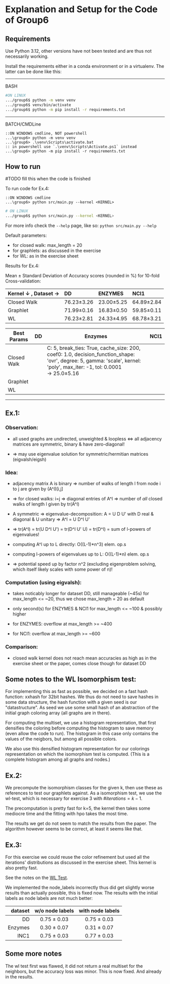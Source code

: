 # Explanation and Setup for the Code of Group6

## Requirements

Use Python 3.12, other versions have not been tested and are thus not necessarily working.

Install the requirements either in a conda environment or in a virtualenv. The latter can be done like this:

---

BASH

```bash
#ON LINUX
.../group6$ python -m venv venv
.../group6$ venv/bin/activate
.../group6$ python -m pip install -r requirements.txt
```

---

BATCH/CMDLine

```batch
::ON WINDOWS cmdline, NOT powershell
...\group6> python -m venv venv
...\group6> .\venv\Scripts\activate.bat
:: in powershell use `.\venv\Scripts\Activate.ps1` instead
...\group6> python -m pip install -r requirements.txt
```

## How to run

\#TODO fill this when the code is finished

To run code for Ex.4:

```batch
::ON WINDOWS cmdline
...\group6> python src/main.py --kernel <KERNEL>
```

```bash
# ON LINUX
.../group6$ python src/main.py --kernel <KERNEL>
```

For more info check the `--help` page, like so: `python src/main.py --help`

Default parameters:

- for closed walk: max_length = 20
- for graphlets: as discussed in the exercise
- for WL: as in the exercise sheet

Results for Ex.4:

Mean ± Standard Deviation of Accuracy scores (rounded in %) for 10-fold Cross-validation:

| Kernel ↓ , Dataset → | DD         | ENZYMES    | NCI1       |
| :------------------- | :--------- | :--------- | :--------- |
| Closed Walk          | 76.23±3.26 | 23.00±5.25 | 64.89±2.84 |
| Graphlet             | 71.99±0.16 | 16.83±0.50 | 59.85±0.11 |
| WL                   | 76.23±2.81 | 24.33±4.95 | 68.78±3.21 |


Best Params | DD        | Enzymes   | NCI1
----------- | --------- | --------- | ----------
Closed Walk |           | C: 5, break_ties: True, cache_size: 200, coef0: 1.0, decision_function_shape: 'ovr', degree: 5, gamma: 'scale', kernel: 'poly', max_iter: -1, tol: 0.0001 <br>-> 25.0±5.16 |     
Graphlet    |           |           |
WL          |           |           |
---

## Ex.1:

### Observation:

- all used graphs are undirected, unweighted & loopless <=> all adjacency matrices are symmetric, binary & have zero-diagonal!

- => may use eigenvalue solution for symmetric/hermitian matrices (eigvalsh/eigsh)

### Idea:

- adjacency matrix A is binary => number of walks of length l from node i to j are given by (A^l)[i,j]

- => for closed walks: i=j => diagonal entries of A^l => number of _all_ closed walks of length l given by tr(A^l)

- A symmetric => eigenvalue-decomposition: A = U D U' with D real & diagonal & U unitary => A^l = U D^l U'

- => tr(A^l) = tr(U D^l U') = tr(D^l U' U) = tr(D^l) = sum of l-powers of eigenvalues!

- computing A^l up to L directly: O((L-1)\*n^3) elem. op.s

- computing l-powers of eigenvalues up to L: O((L-1)\*n) elem. op.s

- => potential speed up by factor n^2 (excluding eigenproblem solving, which itself likely scales with some power of n)!

### Computation (using eigvalsh):

- takes noticably longer for dataset DD, still manageable (~45s) for max_length <= ~20, thus we chose max_length = 20 as default

- only second(s) for ENZYMES & NCI1 for max_length <= ~100 & possibly higher

- for ENZYMES: overflow at max_length >= ~400

- for NCI1: overflow at max_length >= ~600

### Comparison:

- closed walk kernel does not reach mean accuracies as high as in the exercise sheet or the paper, comes close though for dataset DD

## Some notes to the WL Isomorphism test:

For implementing this as fast as possible, we decided on a fast hash function: xxhash for 32bit hashes. We thus do not need to save hashes in some data structure, the hash function with a given seed is our "datastructure". As seed we use some small hash of an abstraction of the initial graph coloring array (all graphs are in there).

For computing the multiset, we use a histogram representation, that first densifies the coloring before computing the histogram to save memory (even allow the code to run). The histogram in this case only contains the values of the neigbors, but among all possible colors.

We also use this densified histogram representation for our colorings representation on which the isomorphism test is computed. (This is a complete histogram among all graphs and nodes.)

## Ex.2:

We precompute the isomorphism classes for the given k, then use these as references to test our graphlets against. As a isomorphism test, we use the wl-test, which is necessary for exercise 3 with $\#iterations = k-1$.

The precomputation is pretty fast for k=5, the kernel then takes some mediocre time and the fitting with hpo takes the most time.

The results we get do not seem to match the results from the paper. The algorithm however seems to be correct, at least it seems like that.

## Ex.3:

For this exercise we could reuse the color refinement but used all the iterations' distributions as discussed in the exercise sheet. This kernel is also pretty fast. 

See the notes on the [WL Test](#some-notes-to-the-wl-isomorphism-test). 

We implemented the node_labels incorrectly thus did get slightly worse results than actually possible, this is fixed now. The results with the initial labels as node labels are not much better:

dataset | w/o node labels       |   with node labels
------: | :-----------------:   | :----------------:
DD      | 0.75 ± 0.03           |   0.75 ± 0.03
Enzymes | 0.30 ± 0.07           |   0.31 ± 0.07
INC1    | 0.75 ± 0.03           |   0.77 ± 0.03


## Some more notes

The wl test first was flawed, it did not return a real multiset for the neighbors, but the accuracy loss was minor. This is now fixed. And already in the results.
